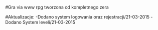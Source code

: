 #Gra via www rpg tworzona od kompletnego zera

#Aktualizacje:
-Dodano system logowania oraz rejestracji/21-03-2015
-Dodano System leveli/21-03-2015